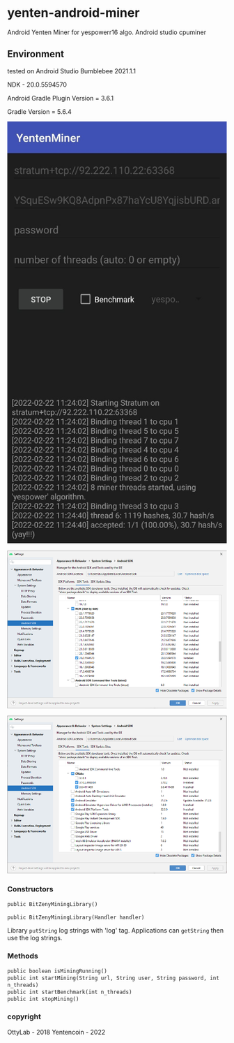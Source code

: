 
# yenten-android-miner

Android Yenten Miner for yespowerr16 algo. Android studio cpuminer


## Environment

tested on Android Studio Bumblebee 2021.1.1

NDK - 20.0.5594570

Android Gradle Plugin Version = 3.6.1

Gradle Version = 5.6.4


![screen](img/ytn_and_miner_screen.jpg)

![screen](img/01.png)

![screen](img/02.png)


### Constructors


```
public BitZenyMiningLibrary()
```
```
public BitZenyMiningLibrary(Handler handler)
```

Library `putString` log strings with 'log' tag. Applications can `getString` then use the log strings.


### Methods

```
public boolean isMiningRunning()
public int startMining(String url, String user, String password, int n_threads)
public int startBenchmark(int n_threads)
public int stopMining()
```

### copyright
OttyLab - 2018
Yentencoin - 2022
